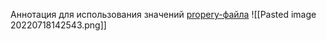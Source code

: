 Аннотация для использования значений [propery-файла](spring_Properties.md)
![[Pasted image 20220718142543.png]]